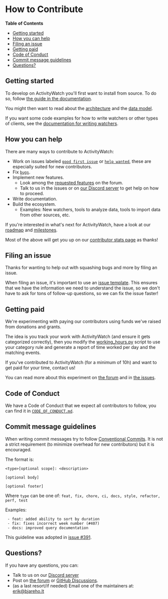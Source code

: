 How to Contribute
=================

<!-- This guide could be improved by following the advice at https://mozillascience.github.io/working-open-workshop/contributing/ -->

**Table of Contents**

 - [Getting started](#getting-started)
 - [How you can help](#how-you-can-help)
 - [Filing an issue](#filing-an-issue)
 - [Getting paid](#getting-paid)
 - [Code of Conduct](#code-of-conduct)
 - [Commit message guidelines](#commit-message-guidelines)
 - [Questions?](#questions)


## Getting started

To develop on ActivityWatch you'll first want to install from source. To do so, follow [the guide in the documentation](https://activitywatch.readthedocs.io/en/latest/installing-from-source.html).

You might then want to read about the [architecture](https://activitywatch.readthedocs.io/en/latest/architecture.html) and the [data model](https://activitywatch.readthedocs.io/en/latest/buckets-and-events.html).

If you want some code examples for how to write watchers or other types of clients, see the [documentation for writing watchers](https://docs.activitywatch.net/en/latest/examples/writing-watchers.html).


## How you can help

There are many ways to contribute to ActivityWatch:

 - Work on issues labeled [`good first issue`][good first issue] or [`help wanted`][help wanted], these are especially suited for new contributors.
 - Fix [`bugs`][bugs].
 - Implement new features.
   - Look among the [requested features][requested features] on the forum.
   - Talk to us in the issues or on [our Discord server][discord] to get help on how to proceed.
 - Write documentation.
 - Build the ecosystem.
   - Examples: New watchers, tools to analyze data, tools to import data from other sources, etc.

If you're interested in what's next for ActivityWatch, have a look at our [roadmap][roadmap] and [milestones][milestones].

Most of the above will get you up on our [contributor stats page][contributors] as thanks!

[good first issue]: https://github.com/ActivityWatch/activitywatch/issues?q=is%3Aissue+is%3Aopen+label%3A%22good+first+issue%22
[help wanted]: https://github.com/ActivityWatch/activitywatch/issues?q=is%3Aissue+is%3Aopen+label%3A%22help+wanted%22
[bugs]: https://github.com/ActivityWatch/activitywatch/issues?q=is%3Aissue+is%3Aopen+label%3A%22type%3A+bug%22
[milestones]: https://github.com/ActivityWatch/activitywatch/milestones
[roadmap]: https://github.com/orgs/ActivityWatch/projects/2
[requested features]: https://forum.activitywatch.net/c/features
[contributors]: http://activitywatch.net/contributors/


## Filing an issue

Thanks for wanting to help out with squashing bugs and more by filing an issue.

When filing an issue, it's important to use an [issue template](https://github.com/ActivityWatch/activitywatch/issues/new/choose). This ensures that we have the information we need to understand the issue, so we don't have to ask for tons of follow-up questions, so we can fix the issue faster!


## Getting paid

We're experimenting with paying our contributors using funds we've raised from donations and grants. 

The idea is you track your work with ActivityWatch (and ensure it gets categorized correctly), then you modify the [working_hours.py](https://github.com/ActivityWatch/aw-client/blob/master/examples/working_hours.py) script to use your category rule and generate a report of time worked per day and the matching events.

If you've contributed to ActivityWatch (for a minimum of 10h) and want to get paid for your time, contact us!

You can read more about this experiment on [the forum](https://forum.activitywatch.net/t/getting-paid-with-activitywatch/986) and in [the issues](https://github.com/ActivityWatch/activitywatch/issues/458).


## Code of Conduct

We have a Code of Conduct that we expect all contributors to follow, you can find it in [`CODE_OF_CONDUCT.md`](./CODE_OF_CONDUCT.md).


## Commit message guidelines

When writing commit messages try to follow [Conventional Commits](https://www.conventionalcommits.org/). It is not a strict requirement (to minimize overhead for new contributors) but it is encouraged.

The format is: 

```
<type>[optional scope]: <description>

[optional body]

[optional footer]
```

Where `type` can be one of: `feat, fix, chore, ci, docs, style, refactor, perf, test`

Examples:

```
 - feat: added ability to sort by duration
 - fix: fixes incorrect week number (#407)
 - docs: improved query documentation 
```

This guideline was adopted in [issue #391](https://github.com/ActivityWatch/activitywatch/issues/391).


## Questions?

If you have any questions, you can:

 - Talk to us on our [Discord server][discord]
 - Post on [the forum][forum] or [GitHub Discussions][github discussions].
 - (as a last resort/if needed) Email one of the maintainers at: [erik@bjareho.lt](mailto:erik@bjareho.lt)

[forum]: https://forum.activitywatch.net
[github discussions]: https://github.com/ActivityWatch/activitywatch/discussions
[discord]: https://discord.gg/vDskV9q
